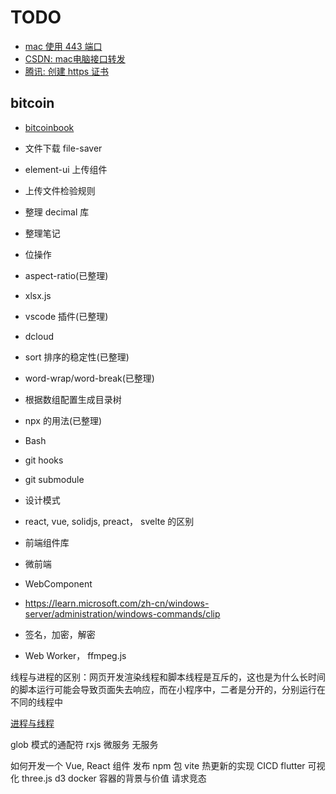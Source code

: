 # TODO

- [mac 使用 443 端口](https://blog.csdn.net/u014395826/article/details/128551384)
- [CSDN: mac电脑接口转发](https://blog.csdn.net/xiaobo060/article/details/100973738)
- [腾讯: 创建 https 证书](https://cloud.tencent.com/developer/article/2199308)

## bitcoin
- [bitcoinbook](https://github.com/bitcoinbook/bitcoinbook/blob/develop/preface.adoc)

- 文件下载 file-saver
- element-ui 上传组件
- 上传文件检验规则
- 整理 decimal 库
- 整理笔记
- 位操作
- aspect-ratio(已整理)
- xlsx.js
- vscode 插件(已整理)
- dcloud
- sort 排序的稳定性(已整理)
- word-wrap/word-break(已整理)
- 根据数组配置生成目录树
- npx 的用法(已整理)
- Bash
- git hooks
- git submodule
- 设计模式

- react, vue, solidjs, preact， svelte 的区别
- 前端组件库

- 微前端
- WebComponent
- https://learn.microsoft.com/zh-cn/windows-server/administration/windows-commands/clip

- 签名，加密，解密

- Web Worker， ffmpeg.js

线程与进程的区别：网页开发渲染线程和脚本线程是互斥的，这也是为什么长时间的脚本运行可能会导致页面失去响应，而在小程序中，二者是分开的，分别运行在不同的线程中

[进程与线程](https://zhuanlan.zhihu.com/p/441433148)



glob 模式的通配符
rxjs
微服务
无服务

如何开发一个 Vue, React 组件
发布 npm 包
vite 热更新的实现
CICD
flutter
可视化 three.js d3
docker 容器的背景与价值
请求竞态


